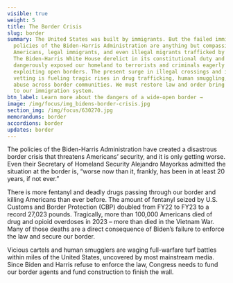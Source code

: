 ```yaml
---
visible: true
weight: 5
title: The Border Crisis
slug: border
summary: The United States was built by immigrants. But the failed immigration
  policies of the Biden-Harris Administration are anything but compassionate to
  Americans, legal immigrants, and even illegal migrants trafficked by cartels.
  The Biden-Harris White House derelict in its constitutional duty and has
  dangerously exposed our homeland to terrorists and criminals eagerly
  exploiting open borders. The present surge in illegal crossings and inadequate
  vetting is fueling tragic rises in drug trafficking, human smuggling, and
  abuse across border communities. We must restore law and order bring integrity
  to our immigration system.
btn_label: Learn more about the dangers of a wide-open border →
image: /img/focus/img_bidens-border-crisis.jpg
section_img: /img/focus/630270.jpg
memorandums: border
accordions: border
updates: border
---
```

The policies of the Biden-Harris Administration have created a disastrous border crisis that threatens Americans’ security, and it is only getting worse. Even their Secretary of Homeland Security Alejandro Mayorkas admitted the situation at the border is, “worse now than it, frankly, has been in at least 20 years, if not ever.”

There is more fentanyl and deadly drugs passing through our border and killing Americans than ever before. The amount of fentanyl seized by U.S. Customs and Border Protection (CBP) doubled from FY22 to FY23 to a record 27,023 pounds. Tragically, more than 100,000 Americans died of drug and opioid overdoses in 2023 – more than died in the Vietnam War. Many of those deaths are a direct consequence of Biden’s failure to enforce the law and secure our border.

Vicious cartels and human smugglers are waging full-warfare turf battles within miles of the United States, uncovered by most mainstream media. Since Biden and Harris refuse to enforce the law, Congress needs to fund our border agents and fund construction to finish the wall.